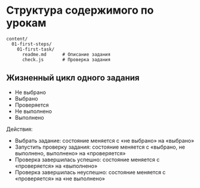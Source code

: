 Структура содержимого по урокам
===============================

```
content/
  01-first-steps/
    01-first-task/
      readme.md      # Описание задания
      check.js       # Проверка задания
```

Жизненный цикл одного задания
-----------------------------

 * Не выбрано
 * Выбрано
 * Проверяется
 * Не выполнено
 * Выполнено

Действия:

 * Выбрать задание: состояние меняется с «не выбрано» на «выбрано»
 * Запустить проверку задания: состояние меняется с «выбрано, не выполнено, выполнено» на «проверяется»
 * Проверка завершилась успешно: состояние меняется с «проверяется» на «выполнено»
 * Проверка завершилась неуспешно: состояние меняется с «проверяется» на «не выполнено»
